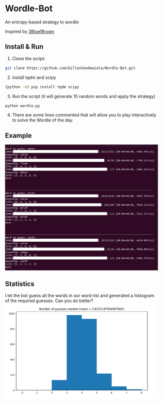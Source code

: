 # Wordle-Bot
An entropy-based strategy to wordle


Inspired by [3Blue1Brown](https://www.youtube.com/watch?v=v68zYyaEmEA)

## Install & Run

1. Clone the script: 
```bash
git clone https://github.com/GillesVandewiele/Wordle-Bot.git
```

2. Install tqdm and scipy
```bash
(python -m) pip install tqdm scipy
```

3. Run the script (it will generate 10 random words and apply the strategy)
```bash
python wordle.py
```

4. There are some lines commented that will allow you to play interactively to solve the Wordle of the day.

## Example

![Example of execution](wordle_bot.png)

## Statistics

I let the bot guess all the words in our word-list and generated a histogram of the required guesses. Can you do better?
![Statistics](wordle_stats_final.png)
